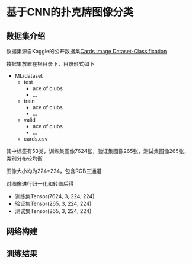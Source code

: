 # 基于CNN的扑克牌图像分类

## 数据集介绍

数据集源自Kaggle的公开数据集[Cards Image Dataset-Classification](https://www.kaggle.com/datasets/gpiosenka/cards-image-datasetclassification)

数据集放置在根目录下，目录形式如下

- ML/dataset
  - test
    - ace of clubs
    - ...
  - train
    - ace of clubs
    - ...
  - valid
    - ace of clubs
    - ...
  - cards.csv

其中标签有53类，训练集图像7624张，验证集图像265张，测试集图像265张，类别分布较均衡

图像大小均为224\*224，包含RGB三通道

对图像进行归一化和转置后得
- 训练集Tensor(7624, 3, 224, 224)
- 验证集Tensor(265, 3, 224, 224)
- 测试集Tensor(265, 3, 224, 224)


## 网络构建


## 训练结果



